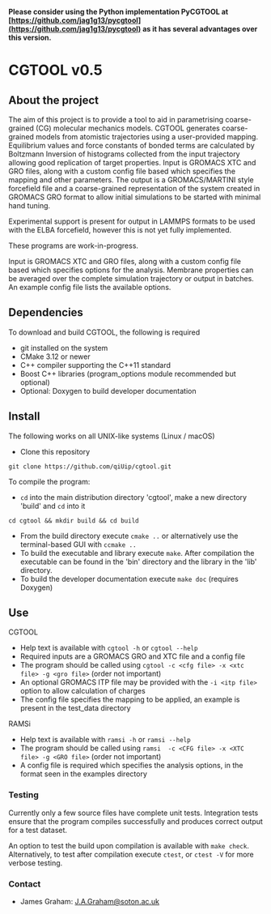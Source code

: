 
**Please consider using the Python implementation PyCGTOOL at [https://github.com/jag1g13/pycgtool](https://github.com/jag1g13/pycgtool) as it has several advantages over this version.**

# CGTOOL v0.5
## About the project
The aim of this project is to provide a tool to aid in parametrising coarse-grained (CG) molecular mechanics models.  CGTOOL generates coarse-grained models from atomistic trajectories using a user-provided mapping.  Equilibrium values and force constants of bonded terms are calculated by Boltzmann Inversion of histograms collected from the input trajectory allowing good replication of target properties.
Input is GROMACS XTC and GRO files, along with a custom config file based which specifies the mapping and other parameters.
The output is a GROMACS/MARTINI style forcefield file and a coarse-grained representation of the system created in GROMACS GRO format to allow initial simulations to be started with minimal hand tuning.

Experimental support is present for output in LAMMPS formats to be used with the ELBA forcefield, however this is not yet fully implemented.

These programs are work-in-progress.

Input is GROMACS XTC and GRO files, along with a custom config file based which specifies options for the analysis.  Membrane properties can be averaged over the complete simulation trajectory or output in batches.  An example config file lists the available options.

## Dependencies
To download and build CGTOOL, the following is required
* git installed on the system
* CMake 3.12 or newer
* C++ compiler supporting the C++11 standard
* Boost C++ libraries (program\_options module recommended but optional)
* Optional: Doxygen to build developer documentation

## Install
The following works on all UNIX-like systems (Linux / macOS) 
* Clone this repository
```
git clone https://github.com/qiUip/cgtool.git
```
To compile the program:
* `cd` into the main distribution directory 'cgtool', make a new directory 'build' and `cd` into it
```
cd cgtool && mkdir build && cd build
```
* From the build directory execute `cmake ..` or alternatively use the terminal-based GUI with `ccmake ..`
* To build the executable and library execute `make`.  After compilation the executable can be found in the 'bin' directory and the library in the 'lib' directory.
* To build the developer documentation execute `make doc` (requires Doxygen)

## Use
CGTOOL
* Help text is available with `cgtool -h` or `cgtool --help`
* Required inputs are a GROMACS GRO and XTC file and a config file
* The program should be called using `cgtool -c <cfg file> -x <xtc file> -g <gro file>` (order not important)
* An optional GROMACS ITP file may be provided with the `-i <itp file>` option to allow calculation of charges
* The config file specifies the mapping to be applied, an example is present in the test\_data directory

RAMSi
* Help text is available with `ramsi -h` or `ramsi --help`
* The program should be called using `ramsi  -c <CFG file> -x <XTC file> -g <GRO file>` (order not important)
* A config file is required which specifies the analysis options, in the format seen in the examples directory

### Testing
Currently only a few source files have complete unit tests.  Integration tests ensure that the program compiles successfully and produces correct output for a test dataset.

An option to test the build upon compilation is available with `make check`. Alternatively, to test after compilation execute `ctest`, or `ctest -V` for more verbose testing.

### Contact
* James Graham: <J.A.Graham@soton.ac.uk>
